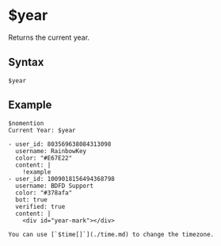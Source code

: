 # $year
Returns the current year.

## Syntax
```
$year
```

## Example
```
$nomention
Current Year: $year
```

```discord yaml
- user_id: 803569638084313098
  username: RainbowKey
  color: "#E67E22"
  content: |
    !example 
- user_id: 1009018156494368798
  username: BDFD Support
  color: "#378afa"
  bot: true
  verified: true
  content: |
    <div id="year-mark"></div>
```

```admonish info title="Timezone"
You can use [`$time[]`](./time.md) to change the timezone.
```

<script src="../theme/livetime.js"></script>
